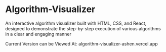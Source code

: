 # Algorithm-Visualizer
An interactive algorithm visualizer built with HTML, CSS, and React, designed to demonstrate the step-by-step execution of various algorithms in a clear and engaging manner

Current Version can be Viewed At: algorithm-visualizer-ashen.vercel.app
